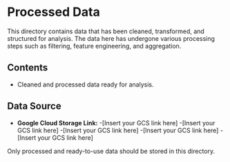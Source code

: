 # Processed Data

This directory contains data that has been cleaned, transformed, and structured for analysis. The data here has undergone various processing steps such as filtering, feature engineering, and aggregation.

## Contents
- Cleaned and processed data ready for analysis.

## Data Source
- **Google Cloud Storage Link:** 
-[Insert your GCS link here]
-[Insert your GCS link here]
-[Insert your GCS link here]
-[Insert your GCS link here]
-[Insert your GCS link here]






Only processed and ready-to-use data should be stored in this directory.
